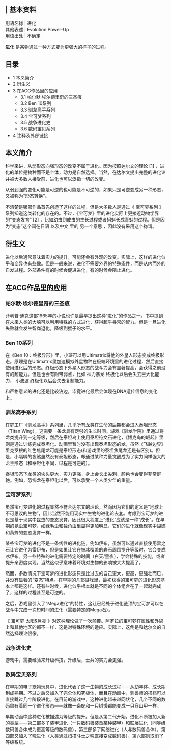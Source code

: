 |  **基本资料**  
---  
用语名称  |  进化   
其他表述  |  Evolution Power-Up   
用语出处  |  不确定   
  
**进化** 是某物通过一种方式变为更强大的样子的过程。

##  目录

  * 1  本义简介 
  * 2  衍生义 
  * 3  在ACG作品里的应用 
    * 3.1  帕尔默·埃尔德里奇的三圣痕 
    * 3.2  Ben 10系列 
    * 3.3  驯龙高手系列 
    * 3.4  宝可梦系列 
    * 3.5  战争进化史 
    * 3.6  数码宝贝系列 
  * 4  注释及外部链接 

##  本义简介

科学来讲，从弱形态向强形态的改变不属于进化。因为按照达尔文的理论  [1]
，进化的单位是物种而不是个体，动力是自然选择。当然，在达尔文提出完整的进化论并被大多数人接受前，进化也可以泛指一切的改变。

从弱到强的变化可能是可逆的也可能是不可逆的，如果只是可逆变成另一种形态，又被称为“形态转换”。

不清楚是哪部作品首先创造了这样的过程，但是大多数人是通过《  宝可梦系列
》系列知道这类转化的存在的。不过，《宝可梦》里的进化实际上更接近动物学界的“变态发育”  [2]
，比如幼虫到成虫的生长过程或者蝌蚪长成青蛙的过程。但是因为“变态”这个词在日语  以及中文  里的  另一个意思  ，因此没有采用这个称谓。

##  衍生义

进化以后通常意味着实力的提升，可能还会有外观的改变。实际上，这样的进化似乎和变异也有些像。但是一般来说，进化不需要外界的特殊条件，而是从内而外的自发过程。外部条件有的时候会促进进化，有的时候会阻止进化。

##  在ACG作品里的应用

###  帕尔默·埃尔德里奇的三圣痕

菲利普·迪克这部1965年的小说也许是最早提出这种“进化”的作品之一。书中提到在未来人类的大脑可以利用特殊的方式进化，获得超乎寻常的智力。但是一旦进化失败就会发生智商退化，降级到猴子的水平。

###  Ben 10系列

在《Ben
10：终极异形》里，小班可以用Ultimatrix将他的外星人形态变成终极形态。原理是在Ultimatrix里加速模拟外星物种在极端环境里的进化过程，然后直接使用进化后的形态。终极形态下外星人形态的战斗力会有显著提高，会获得之前没有的超能力。但是也会有附带弱点，比如
神力暴龙  终极化以后会失去巨大化能力，  小波波  终极化以后会失去复制能力。

和严格意义的进化还是比较沾边，毕竟进化最后会体现在DNA遗传信息的变化上。

###  驯龙高手系列

在梦工厂《驯龙高手》系列里，几乎所有龙类在生命的后期都会进入泰坦形态（Titan
Wing），这需要一条龙具有足够的生长时间。游戏《驯龙学院》里通过将龙类提升到一定等级，然后在泰坦岛上使用泰坦符文石进化，《博克岛的崛起》里则是通过训练完成泰坦化。动画里暂时没有出现泰坦形态的龙，虽然《飞越边界》里克罗根的红色焦尾龙可能是泰坦形态(和游戏里的泰坦焦尾龙还是有区别)。但是，小嗝嗝的夜煞虽然没有泰坦形态，却通过某种力量觉醒成为了实力同样强大的龙王形态（和泰坦化不同，过程是可逆的）。

泰坦形态下龙类的块头更大，实力更强，身上会长出尖刺，颜色也会变得非常鲜艳。例如，恐怖龙在泰坦化以后，可以承受一个人类少年的重量。

###  宝可梦系列

虽然宝可梦进化的过程显然不符合达尔文的理论，然而因为它们的定义是“地球上不可思议的生物”，因此当然不能用现实中生物的进化论去套。考虑到宝可梦的进化是基于现实中昆虫的变态发育，因此很大程度上“进化”应该是一种“成长”。在早期的昆虫宝可梦，如绿毛虫和独角虫里显得更加明显，它们的进化就像现实中蝴蝶和黄蜂的变态发育一样。

某些宝可梦的进化不是一条线性的进化链，例如伊布，虽然可以通过直接使用雷之石让它进化为雷伊布，但是如果让它在被冰覆盖的岩石周围提升等级时，它会变成冰伊布。另一些特殊的进化需要特定的时间（白天/黑夜），学会特殊的技能，或者提升亲密度实现。当然这似乎意味着环境对生物的影响被大大提高了。

然而，多数情况下宝可梦的进化形态只是比过去的自己更大，更高，更强壮而已，并没有显著的“变态”特点。在早期的几部游戏里，最初获得的宝可梦的进化形态基本上都是这样。还有些时候，进化似乎根本就是不同的个体组合在了一起就完成了，这样的过程甚至是可逆的。

之后，游戏里引入了“Mega进化”的特性，这让已经处于进化链顶的宝可梦可以在战斗中完成一次短时间的进化（需要特定的Mega石）。

《  宝可梦 太阳&月亮
》对这种理论做了一次颠覆。阿罗拉的宝可梦在属性和外貌上和其他地区的都不一样，这是对特殊环境的适应。实际上，这倒是和达尔文的自然选择理论很像。

###  战争进化史

游戏中，需要经验来升级科技，升级后，士兵的实力会更强。

###  数码宝贝系列

在早期的电子宠物玩具中，进化代表了这一生物的成长过程——从幼年体、成长期到成熟期。不过之后又加入了完全体和究极体，而且在动画中，驯兽师的搭档可以直接跳过几个阶段进化。在目前的游戏中，这种进化越来越网状化，几个不同的数码兽有着同一个进化形态——就像一条蛇和一只树懒都能变成一只穿山甲一样。

早期动画中这种进化被描述为等级的提升。但是从第二代开始，进化不断被加入新的类型——第二部多了装甲进化（一只数码兽装备某种装甲）和联展进化（同等级数码兽合体成为更高等级的数码兽），第三部多了网络进化（人与数码兽合体），第四部又加入了魂进化（人类通过扫描斗士之魂直接变成数码兽），第六部则取消了等级系统。